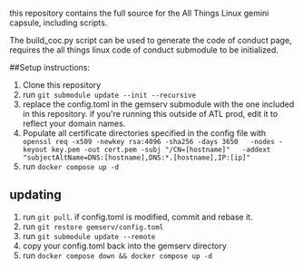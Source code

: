 this repository contains the full source for the All Things Linux gemini capsule, including scripts.

The build_coc.py script can be used to generate the code of conduct page, requires the all things linux code of conduct submodule to be initialized.

##Setup instructions:
1. Clone this repository
1. run `git submodule update --init --recursive`
1. replace the config.toml in the gemserv submodule with the one included in this repository. if you're running this outside of ATL prod, edit it to reflect your domain names.
1. Populate all certificate directories specified in the config file with ` openssl req -x509 -newkey rsa:4096 -sha256 -days 3650   -nodes -keyout key.pem -out cert.pem -subj "/CN=[hostname]"   -addext "subjectAltName=DNS:[hostname],DNS:*.[hostname],IP:[ip]"`
1. run `docker compose up -d`

## updating
1. run `git pull`. if config.toml is modified, commit and rebase it.
1. run `git restore gemserv/config.toml`
1. run `git submodule update --remote`
1. copy your config.toml back into the gemserv directory
1. run `docker compose down && docker compose up -d`
